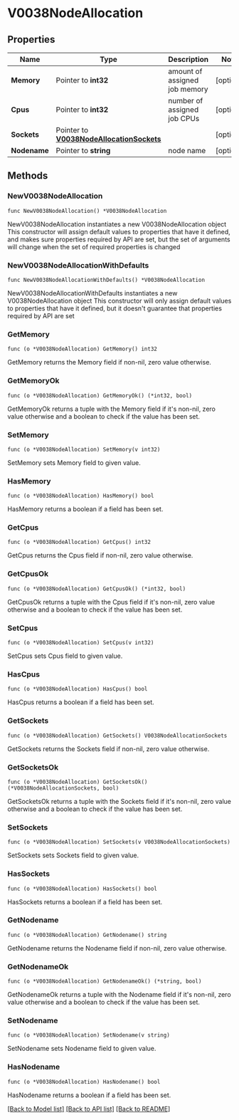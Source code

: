 # V0038NodeAllocation

## Properties

Name | Type | Description | Notes
------------ | ------------- | ------------- | -------------
**Memory** | Pointer to **int32** | amount of assigned job memory | [optional] 
**Cpus** | Pointer to **int32** | number of assigned job CPUs | [optional] 
**Sockets** | Pointer to [**V0038NodeAllocationSockets**](V0038NodeAllocationSockets.md) |  | [optional] 
**Nodename** | Pointer to **string** | node name | [optional] 

## Methods

### NewV0038NodeAllocation

`func NewV0038NodeAllocation() *V0038NodeAllocation`

NewV0038NodeAllocation instantiates a new V0038NodeAllocation object
This constructor will assign default values to properties that have it defined,
and makes sure properties required by API are set, but the set of arguments
will change when the set of required properties is changed

### NewV0038NodeAllocationWithDefaults

`func NewV0038NodeAllocationWithDefaults() *V0038NodeAllocation`

NewV0038NodeAllocationWithDefaults instantiates a new V0038NodeAllocation object
This constructor will only assign default values to properties that have it defined,
but it doesn't guarantee that properties required by API are set

### GetMemory

`func (o *V0038NodeAllocation) GetMemory() int32`

GetMemory returns the Memory field if non-nil, zero value otherwise.

### GetMemoryOk

`func (o *V0038NodeAllocation) GetMemoryOk() (*int32, bool)`

GetMemoryOk returns a tuple with the Memory field if it's non-nil, zero value otherwise
and a boolean to check if the value has been set.

### SetMemory

`func (o *V0038NodeAllocation) SetMemory(v int32)`

SetMemory sets Memory field to given value.

### HasMemory

`func (o *V0038NodeAllocation) HasMemory() bool`

HasMemory returns a boolean if a field has been set.

### GetCpus

`func (o *V0038NodeAllocation) GetCpus() int32`

GetCpus returns the Cpus field if non-nil, zero value otherwise.

### GetCpusOk

`func (o *V0038NodeAllocation) GetCpusOk() (*int32, bool)`

GetCpusOk returns a tuple with the Cpus field if it's non-nil, zero value otherwise
and a boolean to check if the value has been set.

### SetCpus

`func (o *V0038NodeAllocation) SetCpus(v int32)`

SetCpus sets Cpus field to given value.

### HasCpus

`func (o *V0038NodeAllocation) HasCpus() bool`

HasCpus returns a boolean if a field has been set.

### GetSockets

`func (o *V0038NodeAllocation) GetSockets() V0038NodeAllocationSockets`

GetSockets returns the Sockets field if non-nil, zero value otherwise.

### GetSocketsOk

`func (o *V0038NodeAllocation) GetSocketsOk() (*V0038NodeAllocationSockets, bool)`

GetSocketsOk returns a tuple with the Sockets field if it's non-nil, zero value otherwise
and a boolean to check if the value has been set.

### SetSockets

`func (o *V0038NodeAllocation) SetSockets(v V0038NodeAllocationSockets)`

SetSockets sets Sockets field to given value.

### HasSockets

`func (o *V0038NodeAllocation) HasSockets() bool`

HasSockets returns a boolean if a field has been set.

### GetNodename

`func (o *V0038NodeAllocation) GetNodename() string`

GetNodename returns the Nodename field if non-nil, zero value otherwise.

### GetNodenameOk

`func (o *V0038NodeAllocation) GetNodenameOk() (*string, bool)`

GetNodenameOk returns a tuple with the Nodename field if it's non-nil, zero value otherwise
and a boolean to check if the value has been set.

### SetNodename

`func (o *V0038NodeAllocation) SetNodename(v string)`

SetNodename sets Nodename field to given value.

### HasNodename

`func (o *V0038NodeAllocation) HasNodename() bool`

HasNodename returns a boolean if a field has been set.


[[Back to Model list]](../README.md#documentation-for-models) [[Back to API list]](../README.md#documentation-for-api-endpoints) [[Back to README]](../README.md)


